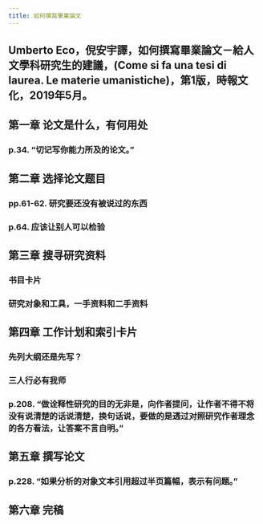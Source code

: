 ```yaml
---
title: 如何撰寫畢業論文
---
```


## Umberto Eco，倪安宇譯，如何撰寫畢業論文－給人文學科研究生的建議，(Come si fa una tesi di laurea. Le materie umanistiche)，第1版，時報文化，2019年5月。
## 第一章  论文是什么，有何用处
### p.34. “切记写你能力所及的论文。”
## 第二章 选择论文题目
### pp.61-62. 研究要还没有被说过的东西
### p.64. 应该让别人可以检验
## 第三章 搜寻研究资料
### 书目卡片
### 研究对象和工具，一手资料和二手资料
## 第四章 工作计划和索引卡片
### 先列大纲还是先写？
### 三人行必有我师
### p.208. “做诠释性研究的目的无非是，向作者提问，让作者不得不将没有说清楚的话说清楚，换句话说，要做的是透过对照研究作者理念的各方看法，让答案不言自明。”
## 第五章 撰写论文
### p.228. “如果分析的对象文本引用超过半页篇幅，表示有问题。”
## 第六章 完稿
##
